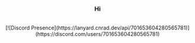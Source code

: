 <div align="center">

### Hi
</br>
[![Discord Presence](https://lanyard.cnrad.dev/api/701653604280565781)](https://discord.com/users/701653604280565781)

</div>
